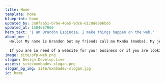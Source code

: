 ```yaml
---
title: Home
template: home
blueprint: home
updated_by: 3a0faa51-b79e-40e5-9dc6-61c8de686bd6
updated_at: 1604687900
hero_text: 'I am Brandon Espinoza, I make things happen on the web.'
about_me: |
  Hello! My name is Brandon but my friends call me Mxmba (mamba). My job is to make things happen on the web (Web Designer and Developer). But, how? Well, by having a clear understanding of modern technologies and best development practices, I can designed and develop anything from static websites to website applications to marketing websites, and much more. I am very passionate about my work, which makes every project a new challenge for me to build something unique and usable. By focusing on every detail I am able to build something much more than just a website. And I do all of this from my little home located in the Greater Nashville Area. 
  
  If you are in need of a website for your business or if you are looking to add some more talent to your dev team, don't hesitate in contacting me! Or if you are here just for fun, well why not say hi! 👋
image: site/pfp-web.png
slogan: Design.Develop.Live
assets: site/mxmbadev-slogan.png
slogan_bg_img: site/mxmbadev-slogan.jpg
id: home
---
```

